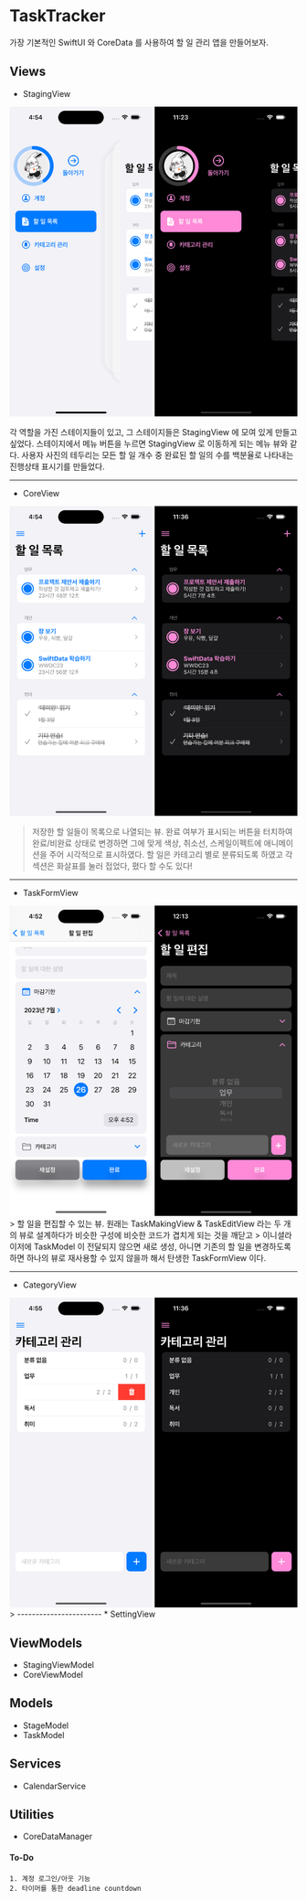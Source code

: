 #  TaskTracker
가장 기본적인 SwiftUI 와 CoreData 를 사용하여 할 일 관리 앱을 만들어보자.

## Views
* StagingView
<p>
    <img src="https://github.com/Remaked-Swain/ScreenShotRepository/blob/main/TaskTracker/StagingView.png?raw=true" alt="StagingView" width="250px">
    <img src="https://github.com/Remaked-Swain/ScreenShotRepository/blob/main/TaskTracker/StagingView_dark.png?raw=true" alt="StagingView_dark" width="250px">
</p>
각 역할을 가진 스테이지들이 있고, 그 스테이지들은 StagingView 에 모여 있게 만들고 싶었다.
스테이지에서 메뉴 버튼을 누르면 StagingView 로 이동하게 되는 메뉴 뷰와 같다.
사용자 사진의 테두리는 모든 할 일 개수 중 완료된 할 일의 수를 백분율로 나타내는 진행상태 표시기를 만들었다.

-----------------------
* CoreView
<p>
    <img src="https://github.com/Remaked-Swain/ScreenShotRepository/blob/main/TaskTracker/CoreView.png?raw=true" alt="StagingView" width="250px">
    <img src="https://github.com/Remaked-Swain/ScreenShotRepository/blob/main/TaskTracker/CoreView_dark.png?raw=true" alt="StagingView" width="250px">
</p>

> 저장한 할 일들이 목록으로 나열되는 뷰.
> 완료 여부가 표시되는 버튼을 터치하여 완료/비완료 상태로 변경하면 그에 맞게 색상, 취소선, 스케일이펙트에 애니메이션을 주어 시각적으로 표시하였다.
> 할 일은 카테고리 별로 분류되도록 하였고 각 섹션은 화살표를 눌러 접었다, 폈다 할 수도 있다!

-----------------------
* TaskFormView
<img src="https://github.com/Remaked-Swain/ScreenShotRepository/blob/main/TaskTracker/TaskFormView.png?raw=true" alt="StagingView" width="250px">
<img src="https://github.com/Remaked-Swain/ScreenShotRepository/blob/main/TaskTracker/TaskFormView_dark.png?raw=true" alt="StagingView" width="250px">
> 할 일을 편집할 수 있는 뷰. 원래는 TaskMakingView & TaskEditView 라는 두 개의 뷰로 설계하다가 비슷한 구성에 비슷한 코드가 겹치게 되는 것을 깨닫고
> 이니셜라이저에 TaskModel 이 전달되지 않으면 새로 생성, 아니면 기존의 할 일을 변경하도록 하면 하나의 뷰로 재사용할 수 있지 않을까 해서 탄생한 TaskFormView 이다.

-----------------------
* CategoryView
<img src="https://github.com/Remaked-Swain/ScreenShotRepository/blob/main/TaskTracker/CategoriesView.png?raw=true" alt="StagingView" width="250px">
<img src="https://github.com/Remaked-Swain/ScreenShotRepository/blob/main/TaskTracker/CategoriesView_dark.png?raw=true" alt="StagingView" width="250px">
> 
-----------------------
* SettingView

## ViewModels
* StagingViewModel
* CoreViewModel

## Models
* StageModel
* TaskModel

## Services
* CalendarService

## Utilities
* CoreDataManager


#### To-Do
    1. 계정 로그인/아웃 기능
    2. 타이머를 통한 deadline countdown

